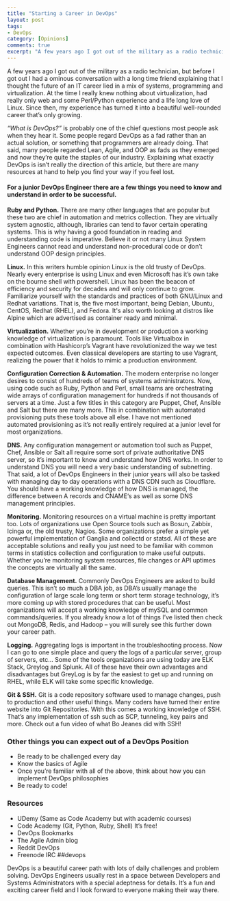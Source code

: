 ```yaml
---
title: "Starting a Career in DevOps"
layout: post
tags:
- DevOps
category: [Opinions]
comments: true
excerpt: "A few years ago I got out of the military as a radio technician, but before I got out I had a ominous conversation with a long time friend explaining that I thought the future of an IT career lied in a mix of systems, programming and virtualization. At the time I really knew nothing about virtualization, had really only web and some Perl/Python experience and a life long love of Linux. Since then, my experience has turned it into a beautiful well-rounded career that’s only growing."
---
```


A few years ago I got out of the military as a radio technician, but before I got out I had a ominous conversation with a long time friend explaining that I thought the future of an IT career lied in a mix of systems, programming and virtualization. At the time I really knew nothing about virtualization, had really only web and some Perl/Python experience and a life long love of Linux. Since then, my experience has turned it into a beautiful well-rounded career that’s only growing.

<!--more-->

*“What is DevOps?”* is probably one of the chief questions most people ask when they hear it. Some people regard DevOps as a fad rather than an actual solution, or something that programmers are already doing. That said, many people regarded Lean, Agile, and OOP as fads as they emerged and now they’re quite the staples of our industry. Explaining what exactly DevOps is isn’t really the direction of this article, but there are many resources at hand to help you find your way if you feel lost.

#### For a junior DevOps Engineer there are a few things you need to know and understand in order to be successful.

**Ruby and Python.** There are many other languages that are popular but these two are chief in automation and metrics collection. They are virtually system agnostic, although, libraries can tend to favor certain operating systems. This is why having a good foundation in reading and understanding code is imperative. Believe it or not many Linux System Engineers cannot read and understand non-procedural code or don’t understand OOP design principles.

**Linux.** In this writers humble opinion Linux is the old trusty of DevOps. Nearly every enterprise is using Linux and even Microsoft has it’s own take on the bourne shell with powershell. Linux has been the beacon of efficiency and security for decades and will only continue to grow. Familiarize yourself with the standards and practices of both GNU/Linux and Redhat variations. That is, the five most important, being Debian, Ubuntu, CentOS, Redhat (RHEL), and Fedora. It's also worth looking at distros like Alpine which are advertised as container ready and minimal.

**Virtualization.** Whether you’re in development or production a working knowledge of virtualization is paramount. Tools like Virtualbox in combination with Hashicorp’s Vagrant have revolutionized the way we test expected outcomes. Even classical developers are starting to use Vagrant, realizing the power that it holds to mimic a production environment.

**Configuration Correction & Automation.** The modern enterprise no longer desires to consist of hundreds of teams of systems administrators. Now, using code such as Ruby, Python and Perl, small teams are orchestrating wide arrays of configuration management for hundreds if not thousands of servers at a time. Just a few titles in this category are Puppet, Chef, Ansible and Salt but there are many more. This in combination with automated provisioning puts these tools above all else. I have not mentioned automated provisioning as it’s not really entirely required at a junior level for most organizations.

**DNS.** Any configuration management or automation tool such as Puppet, Chef, Ansible or Salt all require some sort of private authoritative DNS server, so it’s important to know and understand how DNS works. In order to understand DNS you will need a very basic understanding of subnetting. That said, a lot of DevOps Engineers in their junior years will also be tasked with managing day to day operations with a DNS CDN such as Cloudflare. You should have a working knowledge of how DNS is managed, the difference between A records and CNAME‘s as well as some DNS management principles.

**Monitoring.** Monitoring resources on a virtual machine is pretty important too. Lots of organizations use Open Source tools such as Bosun, Zabbix, Icinga or, the old trusty, Nagios. Some organizations prefer a simple yet powerful implementation of Ganglia and collectd or statsd. All of these are acceptable solutions and really you just need to be familiar with common terms in statistics collection and configuration to make useful outputs. Whether you’re monitoring system resources, file changes or API uptimes the concepts are virtually all the same.

**Database Management.** Commonly DevOps Engineers are asked to build queries. This isn’t so much a DBA job, as DBA’s usually manage the configuration of large scale long term or short term storage technology, it’s more coming up with stored procedures that can be useful. Most organizations will accept a working knowledge of mySQL and common commands/queries. If you already know a lot of things I’ve listed then check out MongoDB, Redis, and Hadoop – you will surely see this further down your career path.

**Logging.** Aggregating logs is important in the troubleshooting process. Now I can go to one simple place and query the logs of a particular server, group of servers, etc… Some of the tools organizations are using today are ELK Stack, Greylog and Splunk. All of these have their own advantages and disadvantages but GreyLog is by far the easiest to get up and running on RHEL, while ELK will take some specific knowledge.

**Git & SSH.** Git is a code repository software used to manage changes, push to production and other useful things. Many coders have turned their entire website into Git Repositories. With this comes a working knowledge of SSH. That’s any implementation of ssh such as SCP, tunneling, key pairs and more. Check out a fun video of what Bo Jeanes did with SSH!

### Other things you can expect out of a DevOps Position

* Be ready to be challenged every day
* Know the basics of Agile
* Once you’re familiar with all of the above, think about how you can implement DevOps philosophies
* Be ready to code!

### Resources

* UDemy (Same as Code Academy but with academic courses)
* Code Academy (Git, Python, Ruby, Shell) It’s free!
* DevOps Bookmarks
* The Agile Admin blog
* Reddit DevOps
* Freenode IRC ##devops

DevOps is a beautiful career path with lots of daily challenges and problem solving. DevOps Engineers usually rest in a space between Developers and Systems Administrators with a special adeptness for details. It’s a fun and exciting career field and I look forward to everyone making their way there.
